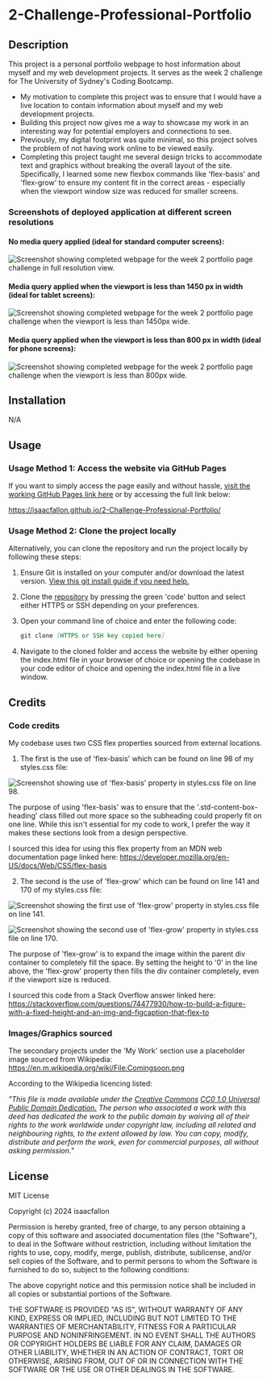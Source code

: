 # 2-Challenge-Professional-Portfolio

## Description

This project is a personal portfolio webpage to host information about myself and my web development projects. It serves as the week 2 challenge for The University of Sydney's Coding Bootcamp.

- My motivation to complete this project was to ensure that I would have a live location to contain information about myself and my web development projects.
- Building this project now gives me a way to showcase my work in an interesting way for potential employers and connections to see.
- Previously, my digital footprint was quite minimal, so this project solves the problem of not having work online to be viewed easily.
- Completing this project taught me several design tricks to accommodate text and graphics without breaking the overall layout of the site. Specifically, I learned some new flexbox commands like 'flex-basis' and 'flex-grow' to ensure my content fit in the correct areas - especially when the viewport window size was reduced for smaller screens.

### Screenshots of deployed application at different screen resolutions

#### No media query applied (ideal for standard computer screens):

![Screenshot showing completed webpage for the week 2 portfolio page challenge in full resolution view.](./assets/images/IF_PortfolioScreenshot_FullResolution.png)

#### Media query applied when the viewport is less than 1450 px in width (ideal for tablet screens):

![Screenshot showing completed webpage for the week 2 portfolio page challenge when the viewport is less than 1450px wide.](./assets/images/IF_PortfolioScreenshot_MaxWidth-1450px.png)

#### Media query applied when the viewport is less than 800 px in width (ideal for phone screens):

![Screenshot showing completed webpage for the week 2 portfolio page challenge when the viewport is less than 800px wide.](./assets/images/IF_PortfolioScreenshot_MaxWidth-800px.png)

## Installation

N/A

## Usage

### Usage Method 1: Access the website via GitHub Pages

If you want to simply access the page easily and without hassle, [visit the working GitHub Pages link here](https://isaacfallon.github.io/2-Challenge-Professional-Portfolio/) or by accessing the full link below:

https://isaacfallon.github.io/2-Challenge-Professional-Portfolio/

### Usage Method 2: Clone the project locally

Alternatively, you can clone the repository and run the project locally by following these steps:

1. Ensure Git is installed on your computer and/or download the latest version.
   [View this git install guide if you need help.](https://github.com/git-guides/install-git/)
2. Clone the [repository](https://github.com/isaacfallon/2-Challenge-Professional-Portfolio) by pressing the green 'code' button and select either HTTPS or SSH depending on your preferences.
3. Open your command line of choice and enter the following code:

   ```md
   git clone [HTTPS or SSH key copied here]
   ```

4. Navigate to the cloned folder and access the website by either opening the index.html file in your browser of choice or opening the codebase in your code editor of choice and opening the index.html file in a live window.

## Credits

### Code credits

My codebase uses two CSS flex properties sourced from external locations.

1. The first is the use of 'flex-basis' which can be found on line 98 of my styles.css file:

![Screenshot showing use of 'flex-basis' property in styles.css file on line 98.](./assets/images/flex-basis_usage_in_styles_css.png)

The purpose of using 'flex-basis' was to ensure that the '.std-content-box-heading' class filled out more space so the subheading could properly fit on one line. While this isn't essential for my code to work, I prefer the way it makes these sections look from a design perspective.

I sourced this idea for using this flex property from an MDN web documentation page linked here:
https://developer.mozilla.org/en-US/docs/Web/CSS/flex-basis

2. The second is the use of 'flex-grow' which can be found on line 141 and 170 of my styles.css file:

![Screenshot showing the first use of 'flex-grow' property in styles.css file on line 141.](./assets/images/flex-grow_usage_in_styles.css1.png)

![Screenshot showing the second use of 'flex-grow' property in styles.css file on line 170.](./assets/images/flex-grow_usage_in_styles.css2.png)

The purpose of 'flex-grow' is to expand the image within the parent div container to completely fill the space. By setting the height to '0' in the line above, the 'flex-grow' property then fills the div container completely, even if the viewport size is reduced.

I sourced this code from a Stack Overflow answer linked here:
https://stackoverflow.com/questions/74477930/how-to-build-a-figure-with-a-fixed-height-and-an-img-and-figcaption-that-flex-to

### Images/Graphics sourced

The secondary projects under the 'My Work' section use a placeholder image sourced from Wikipedia:
https://en.m.wikipedia.org/wiki/File:Comingsoon.png

According to the Wikipedia licencing listed:

*"This file is made available under the [Creative Commons](https://en.wikipedia.org/wiki/en:Creative_Commons) [CC0 1.0 Universal Public Domain Dedication.](https://creativecommons.org/publicdomain/zero/1.0/deed.en)*
*The person who associated a work with this deed has dedicated the work to the public domain by waiving all of their rights to the work worldwide under copyright law, including all related and neighbouring rights, to the extent allowed by law. You can copy, modify, distribute and perform the work, even for commercial purposes, all without asking permission."*

## License

MIT License

Copyright (c) 2024 isaacfallon

Permission is hereby granted, free of charge, to any person obtaining a copy
of this software and associated documentation files (the "Software"), to deal
in the Software without restriction, including without limitation the rights
to use, copy, modify, merge, publish, distribute, sublicense, and/or sell
copies of the Software, and to permit persons to whom the Software is
furnished to do so, subject to the following conditions:

The above copyright notice and this permission notice shall be included in all
copies or substantial portions of the Software.

THE SOFTWARE IS PROVIDED "AS IS", WITHOUT WARRANTY OF ANY KIND, EXPRESS OR
IMPLIED, INCLUDING BUT NOT LIMITED TO THE WARRANTIES OF MERCHANTABILITY,
FITNESS FOR A PARTICULAR PURPOSE AND NONINFRINGEMENT. IN NO EVENT SHALL THE
AUTHORS OR COPYRIGHT HOLDERS BE LIABLE FOR ANY CLAIM, DAMAGES OR OTHER
LIABILITY, WHETHER IN AN ACTION OF CONTRACT, TORT OR OTHERWISE, ARISING FROM,
OUT OF OR IN CONNECTION WITH THE SOFTWARE OR THE USE OR OTHER DEALINGS IN THE
SOFTWARE.
